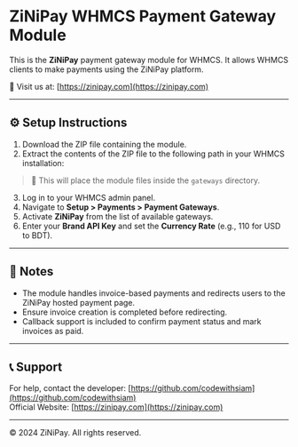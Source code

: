# ZiNiPay WHMCS Payment Gateway Module

This is the **ZiNiPay** payment gateway module for WHMCS. It allows WHMCS clients to make payments using the ZiNiPay platform.

🔗 Visit us at: [https://zinipay.com](https://zinipay.com)

---

## ⚙️ Setup Instructions

1. Download the ZIP file containing the module.
2. Extract the contents of the ZIP file to the following path in your WHMCS installation:

> 📁 This will place the module files inside the `gateways` directory.

3. Log in to your WHMCS admin panel.
4. Navigate to **Setup > Payments > Payment Gateways**.
5. Activate **ZiNiPay** from the list of available gateways.
6. Enter your **Brand API Key** and set the **Currency Rate** (e.g., 110 for USD to BDT).

---

## 📌 Notes

- The module handles invoice-based payments and redirects users to the ZiNiPay hosted payment page.
- Ensure invoice creation is completed before redirecting.
- Callback support is included to confirm payment status and mark invoices as paid.

---

## 📞 Support

For help, contact the developer: [https://github.com/codewithsiam](https://github.com/codewithsiam)  
Official Website: [https://zinipay.com](https://zinipay.com)

---

© 2024 ZiNiPay. All rights reserved.
